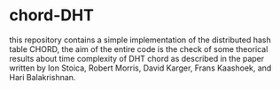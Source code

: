# chord-DHT

this repository contains a simple implementation of the distributed hash table CHORD, the aim of the entire code is the 
check of some theorical results about time complexity of DHT chord as described in the paper written by Ion Stoica, Robert Morris, David Karger, Frans Kaashoek, and Hari Balakrishnan.


